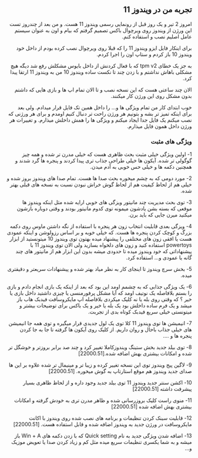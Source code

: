 <div dir="rtl">
  
## تجربه من در ویندوز 11

امروز 2 تیر و یک روز قبل از رونمایی رسمی ویندوز 11 هست. و من بعد از چندروز تست این ورژن از ویندوز روی ویرچوال باکس تصمیم گرفتم که بیام و اون به عنوان سیستم عامل اصلیم نصب و استفاده کنم.

برای اینکار فایل ایزو ویندوز 11 را که قبلا روی ویرچوال نصب کرده بودم از داخل خود ویندوز 10 باز کردم و ستاپ اون را اجرا کردم.

به جز یک خطای tpm v2 که با فعال کردنش از داخل بایوس مشکلش رفع شد دیگه هیچ مشکلی باهاش نداشتم و با زدن چند تا نکست ساده ویندوز 10 من به ویندوز 11 ارتقا پیدا کرد.

الان چند ساعتی هست که این نسخه نصب و تا الان تمام اپ ها و بازی هایی که داشتم بدون مشکل روی این ورژن کار میکنند.

خوب ابتدای کار من تمام ویژگی ها و... را داخل همین تک فایل قرار میدادم. ولی بعد برای اینکه تمیز تر بشه و بتونیم هر ورژن راحت تر دنبال کنیم اومدم و برای هر ورژنی که نصب میکنم یک فایل جدا ایجاد میکنم و ویژگی ها را همش داخلش میذارم. و تغییرات هر ورژن داخل همون فایل میذارم.

### ویژگی های مثبت

1-  اولین ویژگی خیلی مثبت بحث ظاهری هست که خیلی مدرن تر شده و همه چیز گوگولی تر شده. آیکون ها خیلی طراحی جذاب تری پیدا کردند و پنجره ها گرد شدند و همچنین دکمه ها و خیلی حس خوبی به آدم میدن.

  2- مورد دومی که به چشم میخوره بحث صدا ها هست. تمام صدا های ویندوز بروز شده و خیلی هم از لحاظ کیفیت هم از لحاظ گوش خراش نبودن نسبت به نسخه های قبلی بهتر شده.

3- توی بحث مدیریت چند مانیتور ویزگی های خوبی ارایه شده مثل اینکه ویندوز ها موقعی که بسته بشن یادشون میمونه توی کدوم مانیتور بودند و وقتی دوباره بازشون میکنید میرن جایی که باید برن.

4- ویزگی بعدی قابلیت انتخاب زون هر پنجره با استفاده از نگه داشتن ماوس روی دکمه بزرگ و کوچک کردن پنجره ها هست. که خیلی خوبه و بر اساس رزولوشن و اینکه عمودی هست یا افقی زون های مختلفی را پیشنهاد میده بهتون
توی ویندوز 10 میتونستید از ابزار powertoys استفاده کنید و زون های دلخواه بسازید ولی الان توی ویندوز 11 با پیشنهاداتی که خود ویندوز میده تا حدودی میشه بدون این ابزار هم از مانیتور های چند گانه یا عمودی و... استفاده کرد.

5- بخش سرچ ویندوز تا اینجای کار به نظر میاد بهتر شده و پیشنهادات سریعتر و دقیقتری میده.

6- یک ویژگی جذابی که به چشمم اومد این بود که بعد از اینکه یک بازی انجام دادم و بازی را بستم بلافاصله یک نوتیف اومد که آیا مشکل پرفورمنسی یا چیزی داشتید داخل بازی یا خیر ؟ که وقتی روی بله یا نه کلیک میکردی بلافاصله اپ مایکروسافت فیدبک هاب باز میشد و یک فرم ساده داخلش بود یک بله یا خیر و یک باکس برای توضیحات بیشتر و میتونستی خیلی سریع فیدبک کوتاه بدی از تجربت.

7- انیمیشن ها توی ویندوز 11 کلا توی یک لول جدیدی قرار میگیره و توی همه جا انیمیشن های خیلی جذاب باحال و روان داریم. از کلیک روی آیکون ها گرفته تا جا به جا کردن پنجره ها و ....

8- توی بیلد جدید بخش ستینگ ویندوزکاملا تغییر کرد و چند صد برابر بروزتر و خوشگل تر شده و امکانات بیشتری بهش اضافه شده.[22000.51]

  9- لاگین پیج ویندوز توی این نسخه تغییر کرده و زیبا تر و مینیمال تر شده علاوه بر این ها صدای جدید ویندوز هم موقع استارتاپ به گوش میخوره. [22000.51]
  
  10- اکشن سنتر جدید ویندوز 11 توی بیلد جدید وجود داره و از لحاظ ظاهری بسیار پیشرفت داشته [22000.51]
 
  11- منوی راست کلیک بروزرسانی شده و ظاهر مدرن تری به خودش گرفته و امکانات بیشتری بهش اضافه شده [22000.51]
  
  12- قابلیت سینک کردن تنظیمات و برنامه های نصب شده روی ویندوز با اکانت مایکروسافت در ورژن جدید به ویندوز اضافه شده و قابل استفاده هست. [22000.51]

  13- اضافه شدن ویژگی جدید به نام Quick setting که با زدن دکمه های Win + A باز میشه و به شما یکسری تنظیمات سریع میده مثل کم و زیاد کردن صدا یا تعویض موزیک و...
 
</div>
